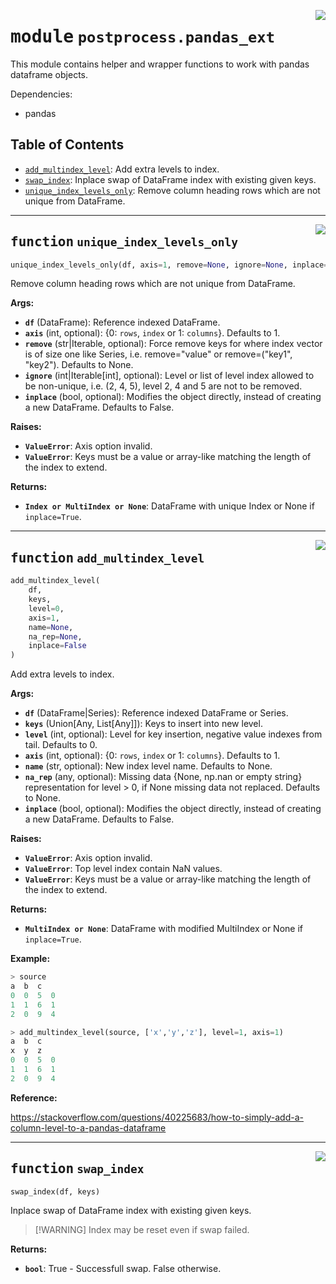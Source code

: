 <!-- markdownlint-disable -->

<a href="../../../../python/lib/postprocess/postprocess/pandas_ext#L0"><img align="right" style="float:right;" src="https://img.shields.io/badge/-source-cccccc?style=flat-square" /></a>

# <kbd>module</kbd> `postprocess.pandas_ext`
This module contains helper and wrapper functions to work with pandas dataframe objects.

Dependencies:
- pandas


## Table of Contents
- [`add_multindex_level`](./postprocess.pandas_ext.md#function-add_multindex_level): Add extra levels to index.
- [`swap_index`](./postprocess.pandas_ext.md#function-swap_index): Inplace swap of DataFrame index with existing given keys.
- [`unique_index_levels_only`](./postprocess.pandas_ext.md#function-unique_index_levels_only): Remove column heading rows which are not unique from DataFrame.



---

<a href="../../../../python/lib/postprocess/postprocess/pandas_ext/unique_index_levels_only#L24"><img align="right" style="float:right;" src="https://img.shields.io/badge/-source-cccccc?style=flat-square" /></a>

## <kbd>function</kbd> `unique_index_levels_only`

```python
unique_index_levels_only(df, axis=1, remove=None, ignore=None, inplace=False)
```

Remove column heading rows which are not unique from DataFrame.


**Args:**

- <b>`df`</b> (DataFrame): Reference indexed DataFrame.
- <b>`axis`</b> (int, optional): {0: `rows`, `index` or 1: `columns`}. Defaults to 1.
- <b>`remove`</b> (str|Iterable, optional): Force remove keys for where index vector
    is of size one like Series, i.e. remove="value" or remove=("key1", "key2").
    Defaults to None.
- <b>`ignore`</b> (int|Iterable[int], optional): Level or list of level index allowed
    to be non-unique, i.e. (2, 4, 5), level 2, 4 and 5 are not to be removed.
- <b>`inplace`</b> (bool, optional): Modifies the object directly,
    instead of creating a new DataFrame. Defaults to False.


**Raises:**

- <b>`ValueError`</b>: Axis option invalid.
- <b>`ValueError`</b>: Keys must be a value or array-like matching the length
    of the index to extend.


**Returns:**

- <b>`Index or MultiIndex or None`</b>: DataFrame with unique Index or None if `inplace=True`.



---

<a href="../../../../python/lib/postprocess/postprocess/pandas_ext/add_multindex_level#L74"><img align="right" style="float:right;" src="https://img.shields.io/badge/-source-cccccc?style=flat-square" /></a>

## <kbd>function</kbd> `add_multindex_level`

```python
add_multindex_level(
    df,
    keys,
    level=0,
    axis=1,
    name=None,
    na_rep=None,
    inplace=False
)
```

Add extra levels to index.


**Args:**

- <b>`df`</b> (DataFrame|Series): Reference indexed DataFrame or Series.
- <b>`keys`</b> (Union[Any, List[Any]]): Keys to insert into new level.
- <b>`level`</b> (int, optional): Level for key insertion, negative value indexes from tail.
    Defaults to 0.
- <b>`axis`</b> (int, optional): {0: `rows`, `index` or 1: `columns`}. Defaults to 1.
- <b>`name`</b> (str, optional): New index level name. Defaults to None.
- <b>`na_rep`</b> (any, optional): Missing data {None, np.nan or empty string} representation
    for level > 0, if None missing data not replaced. Defaults to None.
- <b>`inplace`</b> (bool, optional): Modifies the object directly,
    instead of creating a new DataFrame. Defaults to False.


**Raises:**

- <b>`ValueError`</b>: Axis option invalid.
- <b>`ValueError`</b>: Top level index contain NaN values.
- <b>`ValueError`</b>: Keys must be a value or array-like matching the length
    of the index to extend.


**Returns:**

- <b>`MultiIndex or None`</b>: DataFrame with modified MultiIndex or None if `inplace=True`.


**Example:**

```python
> source
a  b  c
0  0  5  0
1  1  6  1
2  0  9  4

> add_multindex_level(source, ['x','y','z'], level=1, axis=1)
a  b  c
x  y  z
0  0  5  0
1  1  6  1
2  0  9  4
```


**Reference:**

https://stackoverflow.com/questions/40225683/how-to-simply-add-a-column-level-to-a-pandas-dataframe



---

<a href="../../../../python/lib/postprocess/postprocess/pandas_ext/swap_index#L184"><img align="right" style="float:right;" src="https://img.shields.io/badge/-source-cccccc?style=flat-square" /></a>

## <kbd>function</kbd> `swap_index`

```python
swap_index(df, keys)
```

Inplace swap of DataFrame index with existing given keys.

> [!WARNING] Index may be reset even if swap failed.


**Returns:**

- <b>`bool`</b>: True - Successfull swap. False otherwise.



